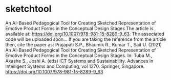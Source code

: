 # sketchtool
An AI-Based Pedagogical Tool for Creating Sketched Representation of Emotive Product Forms in the Conceptual Design Stages
The article is available at: https://doi.org/10.1007/978-981-15-8289-9_63.
The associated code will be uploaded soon...
If you are taking the reference from the article then,
cite the paper as:
Prajapati S.P., Bhaumik R., Kumar T., Sait U. (2021) An AI-Based Pedagogical Tool for Creating Sketched Representation of Emotive Product Forms in the Conceptual Design Stages. In: Tuba M., Akashe S., Joshi A. (eds) ICT Systems and Sustainability. Advances in Intelligent Systems and Computing, vol 1270. Springer, Singapore. https://doi.org/10.1007/978-981-15-8289-9_63

